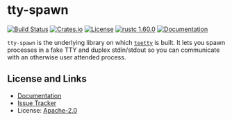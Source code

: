 # tty-spawn

[![Build Status](https://github.com/mitsuhiko/teetty/workflows/Tests/badge.svg?branch=main)](https://github.com/mitsuhiko/teetty/actions?query=workflow%3ATests)
[![Crates.io](https://img.shields.io/crates/d/tty-spawn.svg)](https://crates.io/crates/tty-spawn)
[![License](https://img.shields.io/github/license/mitsuhiko/teetty)](https://github.com/mitsuhiko/teetty/blob/main/LICENSE)
[![rustc 1.60.0](https://img.shields.io/badge/rust-1.60%2B-orange.svg)](https://img.shields.io/badge/rust-1.60%2B-orange.svg)
[![Documentation](https://docs.rs/tty-spawn/badge.svg)](https://docs.rs/tty-spawn)

`tty-spawn` is the underlying library on which
[`teetty`](https://github.com/mitsuhiko/teetty) is built.  It lets you spawn
processes in a fake TTY and duplex stdin/stdout so you can communicate with an
otherwise user attended process.

## License and Links

* [Documentation](https://docs.rs/tty-spawn/)
* [Issue Tracker](https://github.com/mitsuhiko/teetty/issues)
* License: [Apache-2.0](https://github.com/mitsuhiko/teetty/blob/main/LICENSE)
